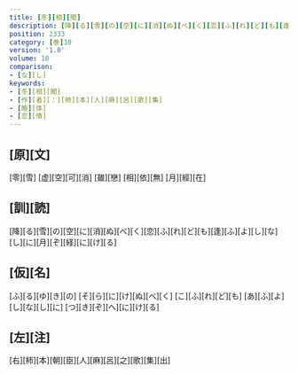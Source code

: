 ```yaml
---
title: [冬][相][聞]
description: [降][る][雪][の][空][に][消][ぬ][べ][く][恋][ふ][れ][ど][も][逢][ふ][よ][し][な][し][に][月][ぞ][経][に][け][る]
position: 2333
category: [巻]10
version: '1.0'
volume: 10
comparison:
- [な][し]
keywords:
- [冬][相][聞]
- [作][者][：][柿][本][人][麻][呂][歌][集]
- [略][体]
- [恋][情]
---
```


## [原][文]

[零][雪] [虚][空][可][消] [雖][戀] [相][依][無] [月][經][在]

## [訓][読]

[降][る][雪][の][空][に][消][ぬ][べ][く][恋][ふ][れ][ど][も][逢][ふ][よ][し][な][し][に][月][ぞ][経][に][け][る]

## [仮][名]

[ふ][る][ゆ][き][の] [そ][ら][に][け][ぬ][べ][く] [こ][ふ][れ][ど][も] [あ][ふ][よ][し][な][し][に] [つ][き][ぞ][へ][に][け][る]

## [左][注]

[右][柿][本][朝][臣][人][麻][呂][之][歌][集][出]
